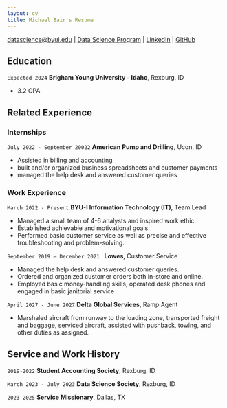 ```yaml
---
layout: cv
title: Michael Bair's Resume
---
```


<div id="webaddress">
<a href="datascience@byui.edu">datascience@byui.edu</a>
| <a href="https://byuidatascience.github.io/development.html">Data Science Program</a>
| <a href="https://www.linkedin.com/groups/13537407/">LinkedIn</a>
| <a href="https://github.com/byuids-resumes">GitHub</a>
</div>

<!-- https://www.monique.tech/the-art-of-markdown -->

## Education

`Expected 2024`
__Brigham Young University - Idaho__, Rexburg, ID

- 3.2 GPA


## Related Experience

### Internships

`July 2022 - September 20022`
__American Pump and Drilling__, Ucon, ID

- Assisted in billing and accounting
- built and/or organized business spreadsheets and customer payments
- managed the help desk and answered customer queries

### Work Experience

`March 2022 - Present`
__BYU-I Information Technology (IT)__, Team Lead 

- Managed a small team of 4-6 analysts and inspired work ethic.
- Established achievable and motivational goals. 
- Performed basic customer service as well as precise and effective troubleshooting and problem-solving.

`September 2019 – December 2021 `
__Lowes__, Customer Service 

- Managed the help desk and answered customer queries.
- Ordered and organized customer orders both in-store and online.
- Employed basic money-handling skills, operated desk phones and engaged in basic janitorial service

`April 2027 - June 2027`
__Delta Global Services__, Ramp Agent 

- Marshaled aircraft from runway to the loading zone, transported freight and baggage, serviced aircraft, assisted with pushback, towing, and other duties as assigned.


## Service and Work History

`2019-2022`
__Student Accounting Society__, Rexburg, ID

`March 2023 - July 2023`
__Data Science Society__, Rexburg, ID

`2023-2025`
__Service Missionary__, Dallas, TX



<!-- ### Footer

Last updated: May 2013 -->


